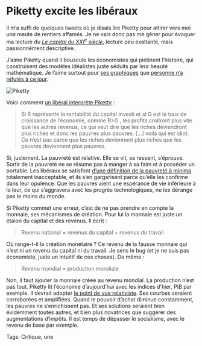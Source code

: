 # Piketty excite les libéraux

Il m’a suffi de quelques tweets où je disais lire Piketty pour attirer vers moi une meute de rentiers affamés. Je ne vais donc pas me gêner pour évoquer ma lecture du [*Le capital du XXI<sup>e</sup> siècle*](http://piketty.pse.ens.fr/fr/capital21c), lecture peu exaltante, mais passionnément descriptive.

J’aime Piketty quand il bouscule les économistes qui piétinent l’histoire, qui construisent des modèles idéalistes juste séduits par leur beauté mathématique. Je l’aime surtout pour [ses graphiques](http://piketty.pse.ens.fr/files/capital21c/Piketty2013GraphiquesTableauxLiens.pdf) que [personne n’a réfutés à ce jour](http://www.lesechos.fr/idees-debats/editos-analyses/0203542003376-le-mauvais-proces-fait-a-thomas-piketty-1009450.php).

![Piketty](https://tcrouzet.com/images_tc/2014/06/piketty.png)

Voici comment [un libéral interprète Piketty](http://institutdeslibertes.org/piketty-ou-quand-un-oint-du-seigneur-se-prend-les-pieds-dans-le-tapis/) :

> Si R représente la rentabilité du capital investi et si G est le taux de croissance de l’économie, comme R&gt;G , les profits croîtront plus vite que les autres revenus, ce qui veut dire que les riches deviendront plus riches et donc les pauvres plus pauvres. \[…\] voila qui est idiot. Ce n’est pas parce que les riches deviennent plus riches que les pauvres deviennent plus pauvres.

Si, justement. La pauvreté est relative. Elle se vit, se ressent, s’éprouve. Sortir de la pauvreté ne se résume pas à manger à sa faim et à posséder un portable. Les libéraux se satisfont [d’une définition de la pauvreté à minima](/2014/03/21/pourquoi-la-pauvrete-augmente-nen-deplaise-a-la-banque-mondiale/) totalement inacceptable, et ils s’en gargarisent parce qu’elle les confirme dans leur opulence. Que les pauvres aient une espérance de vie inférieure à la leur, ce qui s’aggravera avec les progrès technologiques, ne les dérange pas le moins du monde.

Si Piketty commet une erreur, c’est de ne pas prendre en compte la monnaie, ses mécanismes de création. Pour lui la monnaie est juste un étalon du capital et des revenus. Il écrit :

> Revenu national = revenus du capital + revenus du travail

Où range-t-il la création monétaire ? Ce revenu de la fausse monnaie qui n’est ni un revenu du capital ni du travail. Je sens le bug (et je ne suis pas économiste, juste un intuitif de ces choses). De même :

> Revenu mondial = production mondiale

Non, il faut ajouter la monnaie créée au revenu mondial. La production n’est pas tout. Piketty lit l’économie d’aujourd’hui avec les indices d'hier, PIB par exemple. Il devrait adopter [le point de vue relativiste](/2014/03/21/pourquoi-la-pauvrete-augmente-nen-deplaise-a-la-banque-mondiale/). Ses courbes seraient corroborées et amplifiées. Quand le pouvoir d’achat diminue constamment, les pauvres ne s’enrichissent pas. Et ses solutions seraient bien évidemment toutes autres, et bien plus novatrices que suggérer des augmentations d’impôts. Il est temps de dépasser le socialisme, avec le revenu de base par exemple.

Tags: Critique, une